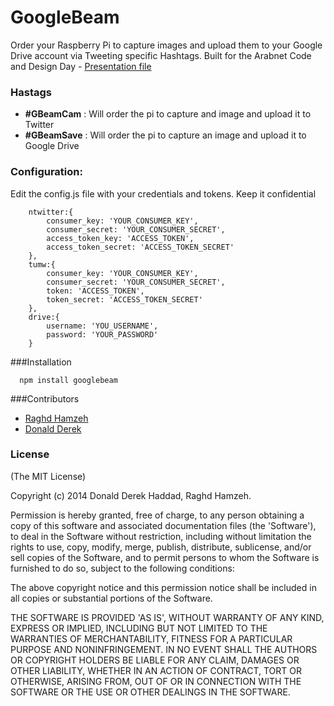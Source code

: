 GoogleBeam
==========

Order your Raspberry Pi to capture images and upload them to your Google Drive account via Tweeting specific Hashtags. Built for the Arabnet Code and Design Day - [Presentation file](http://www.slideshare.net/DonaldDerek/build-the-internet-of-things-with-raspberry-pi-31847719)

### Hastags

+ **\#GBeamCam** : Will order the pi to capture and image and upload it to Twitter
+ **\#GBeamSave** : Will order the pi to capture an image and upload it to Google Drive

### Configuration:

Edit the config.js file with your credentials and tokens. Keep it confidential

```
	ntwitter:{
		consumer_key: 'YOUR_CONSUMER_KEY',
		consumer_secret: 'YOUR_CONSUMER_SECRET',
		access_token_key: 'ACCESS_TOKEN',
		access_token_secret: 'ACCESS_TOKEN_SECRET'
	},
	tumw:{
		consumer_key: 'YOUR_CONSUMER_KEY',
		consumer_secret: 'YOUR_CONSUMER_SECRET',
		token: 'ACCESS_TOKEN',
		token_secret: 'ACCESS_TOKEN_SECRET'
	},
	drive:{
		username: 'YOU_USERNAME',
		password: 'YOUR_PASSWORD'
	}
```

###Installation

```
  npm install googlebeam
```

###Contributors
+ [Raghd Hamzeh](https://github.com/rhamzeh)
+ [Donald Derek](https://github.com/DonaldDerek)

### License

(The MIT License)

Copyright (c) 2014 Donald Derek Haddad, Raghd Hamzeh. 

Permission is hereby granted, free of charge, to any person obtaining a copy of this software and associated documentation files (the 'Software'), to deal in the Software without restriction, including without limitation the rights to use, copy, modify, merge, publish, distribute, sublicense, and/or sell copies of the Software, and to permit persons to whom the Software is furnished to do so, subject to the following conditions:

The above copyright notice and this permission notice shall be included in all copies or substantial portions of the Software.

THE SOFTWARE IS PROVIDED 'AS IS', WITHOUT WARRANTY OF ANY KIND, EXPRESS OR IMPLIED, INCLUDING BUT NOT LIMITED TO THE WARRANTIES OF MERCHANTABILITY, FITNESS FOR A PARTICULAR PURPOSE AND NONINFRINGEMENT. IN NO EVENT SHALL THE AUTHORS OR COPYRIGHT HOLDERS BE LIABLE FOR ANY CLAIM, DAMAGES OR OTHER LIABILITY, WHETHER IN AN ACTION OF CONTRACT, TORT OR OTHERWISE, ARISING FROM, OUT OF OR IN CONNECTION WITH THE SOFTWARE OR THE USE OR OTHER DEALINGS IN THE SOFTWARE.
